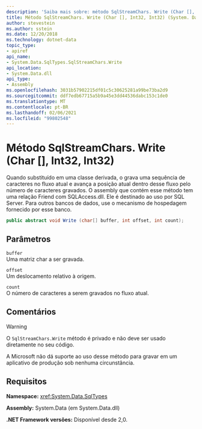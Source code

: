 ```yaml
---
description: 'Saiba mais sobre: método SqlStreamChars. Write (Char [], Int32, Int32)'
title: Método SqlStreamChars. Write (Char [], Int32, Int32) (System. Data. SqlTypes)
author: stevestein
ms.author: sstein
ms.date: 12/20/2018
ms.technology: dotnet-data
topic_type:
- apiref
api_name:
- System.Data.SqlTypes.SqlStreamChars.Write
api_location:
- System.Data.dll
api_type:
- Assembly
ms.openlocfilehash: 3031b57902215df01c5c30625281a99be73ba2d9
ms.sourcegitcommit: ddf7edb67715a5b9a45e3dd44536dabc153c1de0
ms.translationtype: MT
ms.contentlocale: pt-BR
ms.lasthandoff: 02/06/2021
ms.locfileid: "99802548"
---
```

# <a name="sqlstreamcharswritechar-int32-int32-method"></a>Método SqlStreamChars. Write (Char [], Int32, Int32)

Quando substituído em uma classe derivada, o grava uma sequência de caracteres no fluxo atual e avança a posição atual dentro desse fluxo pelo número de caracteres gravados. O assembly que contém esse método tem uma relação Friend com SQLAccess.dll. Ele é destinado ao uso por SQL Server. Para outros bancos de dados, use o mecanismo de hospedagem fornecido por esse banco.

```csharp
public abstract void Write (char[] buffer, int offset, int count);
```

## <a name="parameters"></a>Parâmetros

`buffer`  
Uma matriz char a ser gravada.

`offset`  
Um deslocamento relativo à origem.

`count`  
O número de caracteres a serem gravados no fluxo atual.

## <a name="remarks"></a>Comentários

> [!WARNING]
> O `SqlStreamChars.Write` método é privado e não deve ser usado diretamente no seu código.
>
> A Microsoft não dá suporte ao uso desse método para gravar em um aplicativo de produção sob nenhuma circunstância.

## <a name="requirements"></a>Requisitos

**Namespace:** <xref:System.Data.SqlTypes>

**Assembly:** System.Data (em System.Data.dll)

**.NET Framework versões:** Disponível desde 2,0.
